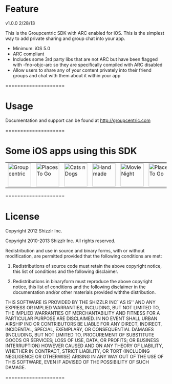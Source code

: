 Feature
====================

v1.0.0  2/28/13

This is the Groupcentric SDK with ARC enabled for iOS.
This is the simplest way to add private sharing and group chat into your app.

<ul>
<li>Minimum: iOS 5.0</li>
<li>ARC compliant</li>
<li>Includes some 3rd party libs that are not ARC but have been flagged with -fno-objc-arc  so they are specifically compiled with ARC disabled</li>
<li>Allow users to share any of your content privately into their friend groups and chat with them about it within your app</li>
</ul>

====================

Usage
====================

Documentation and support can be found at http://groupcentric.com

====================

Some iOS apps using this SDK
====================
<table><tr>
<td>
<a href="http://groupcentric.com" target="_blank">
<img height='72' src="http://groupcentric.com/img/support/gc_appicon_72.png" alt="Groupcentric" />
</a>
</td>
<td>
<a href="http://groupcentric.com/placestogo" target="_blank">
<img height='72' src="http://groupcentric.com/img/appicons/thumbs/p2g@2x.png" alt="Places To Go" />
</a>
</td>
<td>
<a href="http://groupcentric.com/catsndogs" target="_blank">
<img height='72' src="http://groupcentric.com/img/appicons/thumbs/cnd@2x.png" alt="Cats n Dogs" />
</a>
</td>
<td>
<a href="http://groupcentric.com/handmade" target="_blank">
<img height='72' src="http://groupcentric.com/img/appicons/thumbs/hm@2x.png" alt="Handmade" />
</a>
</td>
<td>
<a href="http://groupcentric.com/movienight" target="_blank">
<img height='72' src="http://groupcentric.com/img/appicons/thumbs/mn@2x.png" alt="MovieNight" />
</a>
</td>
<td>
<a href="http://groupcentric.com/sportsfeed" target="_blank">
<img height='72' src="http://groupcentric.com/img/appicons/thumbs/sf@2x.png" alt="Places To Go" />
</a>
</td>
<td>
<a href="http://groupcentric.com/eventcentric" target="_blank">
<img height='72' src="http://groupcentric.com/img/appicons/thumbs/ec@2x.png" alt="Eventcentric" />
</a>
</td>
</tr></table>

====================

License
====================

Copyright 2012 Shizzlr Inc.
 

 Copyright 2010-2013 Shizzlr Inc. All rights reserved.
 
 Redistribution and use in source and binary forms, with or without
 modification, are permitted provided that the following conditions are met:
 
 1. Redistributions of source code must retain the above copyright notice, this
 list of conditions and the following disclaimer.
 
 2. Redistributions in binaryform must reproduce the above copyright notice,
 this list of conditions and the following disclaimer in the documentation
 and/or other materials provided withthe distribution.
 
 THIS SOFTWARE IS PROVIDED BY THE SHIZZLR INC``AS IS'' AND ANY EXPRESS OR
 IMPLIED WARRANTIES, INCLUDING, BUT NOT LIMITED TO, THE IMPLIED WARRANTIES OF
 MERCHANTABILITY AND FITNESS FOR A PARTICULAR PURPOSE ARE DISCLAIMED. IN NO
 EVENT SHALL URBAN AIRSHIP INC OR CONTRIBUTORS BE LIABLE FOR ANY DIRECT,
 INDIRECT, INCIDENTAL, SPECIAL, EXEMPLARY, OR CONSEQUENTIAL DAMAGES (INCLUDING,
 BUT NOT LIMITED TO, PROCUREMENT OF SUBSTITUTE GOODS OR SERVICES; LOSS OF USE,
 DATA, OR PROFITS; OR BUSINESS INTERRUPTION) HOWEVER CAUSED AND ON ANY THEORY OF
 LIABILITY, WHETHER IN CONTRACT, STRICT LIABILITY, OR TORT (INCLUDING NEGLIGENCE
 OR OTHERWISE) ARISING IN ANY WAY OUT OF THE USE OF THIS SOFTWARE, EVEN IF
 ADVISED OF THE POSSIBILITY OF SUCH DAMAGE.

====================




